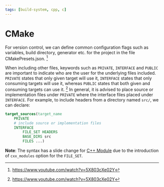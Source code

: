 ```yaml
---
tags: [build-system, cpp, c]
---
```


# CMake

For version control, we can define common configuration flags such as variables,
build directory, generator etc. for the project in the file CMakePresets.json.
[^hoffman2022]

When including other files, keywords such as `PRIVATE`, `INTERFACE` and `PUBLIC`
are important to indicate who are the user for the underlying files included.
`PRIVATE` states that only given target will use it, `INTERFACE` states that
only consuming targets will use it, whereas `PUBLIC` states that both given and
consuming targets can use it. [^hoffman2022] In general, it is advised to place
source or implementation files under `PRIVATE` where the interface files placed
under `INTERFACE`. For example, to include headers from a directory named
`src/`, we can declare:

```cmake
target_sources(target_name
    PRIVATE
    # include source or implementation files
    INTERFACE
        FILE_SET HEADERS
        BASE_DIRS src
        FILES ...)
```

**Note**: The syntax has a slide change for [C++ Module](202302181717.md) due to
the introduction of `cxx_modules` option for the `FILE_SET`.

[^hoffman2022]: https://www.youtube.com/watch?v=5X803cXe02Y
